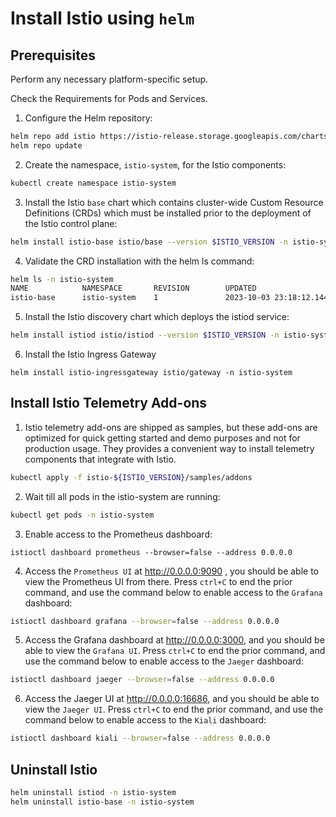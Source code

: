 # Install Istio using `helm`

## Prerequisites
Perform any necessary platform-specific setup.

Check the Requirements for Pods and Services.

1. Configure the Helm repository:

```sh
helm repo add istio https://istio-release.storage.googleapis.com/charts
helm repo update
```

2. Create the namespace, `istio-system`, for the Istio components:

```sh
kubectl create namespace istio-system
```

3. Install the Istio `base` chart which contains cluster-wide Custom Resource Definitions (CRDs) which must be installed prior to the deployment of the Istio control plane:

```sh
helm install istio-base istio/base --version $ISTIO_VERSION -n istio-system --set defaultRevision=default
```

4. Validate the CRD installation with the helm ls command:

```sh
helm ls -n istio-system
NAME            NAMESPACE       REVISION        UPDATED                                 STATUS          CHART           APP VERSION
istio-base      istio-system    1               2023-10-03 23:18:12.144454 +0700 +07    deployed        base-1.17.6     1.17.6  
```

5. Install the Istio discovery chart which deploys the istiod service:

```sh
helm install istiod istio/istiod --version $ISTIO_VERSION -n istio-system --wait
```

6. Install the Istio Ingress Gateway

```
helm install istio-ingressgateway istio/gateway -n istio-system
```

## Install Istio Telemetry Add-ons

1. Istio telemetry add-ons are shipped as samples, but these add-ons are optimized for quick getting started and demo purposes and not for production usage. They provides a convenient way to install telemetry components that integrate with Istio.

```sh
kubectl apply -f istio-${ISTIO_VERSION}/samples/addons
```

2. Wait till all pods in the istio-system are running:

```sh
kubectl get pods -n istio-system
```

3. Enable access to the Prometheus dashboard:

```
istioctl dashboard prometheus --browser=false --address 0.0.0.0
```

4. Access the `Prometheus UI` at http://0.0.0.0:9090 , you should be able to view the Prometheus UI from there. Press `ctrl+C` to end the prior command, and use the command below to enable access to the `Grafana` dashboard:

```sh
istioctl dashboard grafana --browser=false --address 0.0.0.0
```

5. Access the Grafana dashboard at http://0.0.0.0:3000, and you should be able to view the `Grafana UI`. Press `ctrl+C` to end the prior command, and use the command below to enable access to the `Jaeger` dashboard:

```sh
istioctl dashboard jaeger --browser=false --address 0.0.0.0
```

6. Access the Jaeger UI at http://0.0.0.0:16686, and you should be able to view the `Jaeger UI`. Press `ctrl+C` to end the prior command, and use the command below to enable access to the `Kiali` dashboard:

```sh
istioctl dashboard kiali --browser=false --address 0.0.0.0
```

## Uninstall Istio

```sh
helm uninstall istiod -n istio-system
helm uninstall istio-base -n istio-system
```